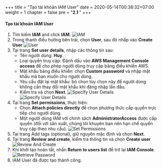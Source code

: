 +++
title = "Tạo tài khoản IAM User"
date = 2020-05-14T00:38:32+07:00
weight = 1
chapter = false
pre = "<b>2.1 </b>"
+++

#### Tạo tài khoản IAM User
1. Tìm kiếm **IAM** and click **IAM**.
![IAM](https://t-huy.github.io/AWS_Workshop_Chatbot/images/IAM-User/IAM.png?width=90pc)
2. Trong thanh điều hướng bên trái, chọn **User**, sau đó nhấp vào **Create User**
![User](https://t-huy.github.io/AWS_Workshop_Chatbot/images/IAM-User/user.png?width=90pc)
3. Tại trang **Set user details**, nhập các thông tin sau:
    - Tên người dùng: **Huy**.
    - Loại quyền truy cập: Đánh dấu vào **AWS Management Console access** để cho phép người dùng truy cập bảng điều khiển AWS.
    - Mật khẩu bảng điều khiển: chọn **Custom password** và nhập mật khẩu mà bạn muốn cho người dùng.
    - Yêu cầu đặt lại mật khẩu: bỏ chọn tùy chọn này để người dùng không cần thay đổi mật khẩu khi đăng nhập lần đầu.
    - Kiểm tra và chọn **Next**.
![Specify User Details](https://t-huy.github.io/AWS_Workshop_Chatbot/images/IAM-User/3-specify-user-details-1.png?width=90pc)
![Specify User Details](https://t-huy.github.io/AWS_Workshop_Chatbot/images/IAM-User/4-specify-user-details-2.png?width=90pc)
4. Tại trang **Set permissions**, thực hiện:
    - Chọn **Attach policies directly** để chọn phương thức cấp quyền trực tiếp cho người dùng.
    - Một người dùng IAM với chính sách **AdministratorAccess** được cấp quyền (đối với sản xuất, chúng tôi khuyên bạn nên hạn chế quyền truy cập theo nhu cầu).
![Set Permissions](https://t-huy.github.io/AWS_Workshop_Chatbot/images/IAM-User/5-set-permissions.png?width=90pc)
5. Tại trang Add tags (optional), giữ nguyên mặc định và chọn **Next**.
6. Tại trang **Review and create**, kiểm tra thông tin và chọn **Create user**
![Review And Create](https://t-huy.github.io/AWS_Workshop_Chatbot/images/IAM-User/6-review-and-create.png?width=90pc)
7. Khi khởi tạo hoàn tất, nhấn **Return to users list** để trở lại **IAM Console**.
![Retrieve Password](https://t-huy.github.io/AWS_Workshop_Chatbot/images/IAM-User/7-retrieve-password.png?width=90pc)
8. IAM User đã được tạo thành công.
